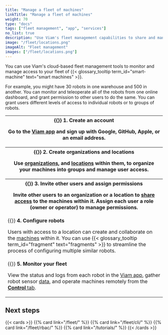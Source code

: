```yaml
---
title: "Manage a fleet of machines"
linkTitle: "Manage a fleet of machines"
weight: 70
type: "docs"
tags: ["fleet management", "app", "services"]
no_list: true
description: "Use Viam's fleet management capabilities to share and manage access to your robots."
image: "/fleet/locations.png"
imageAlt: "Fleet management"
images: ["/fleet/locations.png"]
---
```


You can use Viam's cloud-based fleet management tools to monitor and manage access to your fleet of {{< glossary_tooltip term_id="smart-machine" text="smart machines" >}}.

For example, you might have 30 robots in one warehouse and 500 in another.
You can monitor and teleoperate all of the robots from one online dashboard, and grant permission to other users to do the same.
You can grant users different levels of access to individual robots or to groups of robots.

<table>
  <tr>
    <th>{{<imgproc src="/use-cases/signup.png" class="fill alignright" resize="300x" declaredimensions=true alt="Viam app signup screen">}}
      <b>1. Create an account</b>
      <p>Go to the <a href="https://app.viam.com">Viam app</a> and sign up with Google, GitHub, Apple, or an email address.</p>
    </th>
  </tr>
  <tr>
    <th>{{<imgproc src="/fleet/locations.png" class="fill alignleft" resize="400x" declaredimensions=true alt="Two locations within an organization">}}
      <b>2. Create organizations and locations</b>
      <p>Use <a href="/fleet/organizations/">organizations</a>, and <a href="/fleet/locations/">locations</a> within them, to organize your machines into groups and manage user access.</p>
    </th>
  </tr>
  <tr>
    <th>{{<imgproc src="/fleet/app-usage/limit-access.png" class="fill alignright" resize="350x" declaredimensions=true alt="Limit user access">}}
      <b>3. Invite other users and assign permissions</b>
      <p>Invite other users to an organization or a location to <a href="/fleet/#use-viam-for-collaboration">share access</a> to the machines within it. Assign each user a role (owner or operator) to manage permissions.</p>
    </th>
  </tr>
  <tr>
    <td>{{<imgproc src="/fleet/app-usage/create-robot.png" class="fill alignleft" resize="450x" declaredimensions=true alt="Create a new robot in the Viam app">}}
      <b>4. Configure robots</b>
      <p>Users with access to a location can create and collaborate on the <a href="/fleet/machines/">machines</a> within it. You can use {{< glossary_tooltip term_id="fragment" text="fragments" >}} to streamline the process of configuring multiple similar robots.</p>
</td>
  </tr>
  <tr>
    <td>{{<imgproc src="/use-cases/last-online.png" class="fill alignright" resize="100x" declaredimensions=true alt="Robot last online status indicator in the Viam app.">}}
      <b>5. Monitor your fleet</b>
      <p>View the status and logs from each robot in the <a href="https://app.viam.com">Viam app</a>, gather robot sensor <a href="/data/">data</a>, and operate machines remotely from the <a href="/fleet/machines/#control"><strong>Control</strong> tab</a>.</p>
    </td>
  </tr>
</table>

## Next steps

{{< cards >}}
{{% card link="/fleet/" %}}
{{% card link="/fleet/cli/" %}}
{{% card link="/fleet/rbac/" %}}
{{% card link="/tutorials/" %}}
{{< /cards >}}
